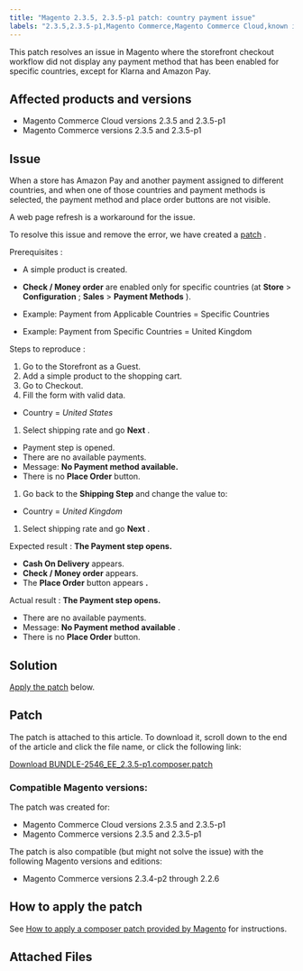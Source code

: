 ```yaml
---
title: "Magento 2.3.5, 2.3.5-p1 patch: country payment issue"
labels: "2.3.5,2.3.5-p1,Magento Commerce,Magento Commerce Cloud,known issues,patch,payments,troubleshooting"
---
```


This patch resolves an issue in Magento where the storefront checkout workflow did not display any payment method that has been enabled for specific countries, except for Klarna and Amazon Pay.

## Affected products and versions

* Magento Commerce Cloud versions 2.3.5 and 2.3.5-p1
* Magento Commerce versions 2.3.5 and 2.3.5-p1

## Issue

When a store has Amazon Pay and another payment assigned to different countries, and when one of those countries and payment methods is selected, the payment method and place order buttons are not visible.

A web page refresh is a workaround for the issue.

To resolve this issue and remove the error, we have created a [patch](assets/BUNDLE-2546_EE_2.3.5-p1.composer.patch.zip) .

 <span class="wysiwyg-underline">Prerequisites</span> :

* A simple product is created.
* **Check / Money order** are enabled only for specific countries (at **Store** > **Configuration** ; **Sales** > **Payment Methods** ).

* Example: Payment from Applicable Countries = Specific Countries
* Example: Payment from Specific Countries = United Kingdom

 <span class="wysiwyg-underline">Steps to reproduce</span> :

1. Go to the Storefront as a Guest.
1. Add a simple product to the shopping cart.
1. Go to Checkout.
1. Fill the form with valid data.

* Country = *United States* 

1. Select shipping rate and go **Next** .

* Payment step is opened.
* There are no available payments.
* Message: **No Payment method available.** 
* There is no **Place Order** button.

1. Go back to the **Shipping Step** and change the value to:

* Country = *United Kingdom* 

1. Select shipping rate and go **Next** .

 <span class="wysiwyg-underline">Expected result</span> : **The Payment step opens.** 

* **Cash On Delivery** appears.
* **Check / Money order** appears.
* The **Place Order** button appears **.** 

 <span class="wysiwyg-underline">Actual result</span> : **The Payment step opens.** 

* There are no available payments.
* Message: **No Payment method available** .
* There is no **Place Order** button.

## Solution

 [Apply the patch](assets/BUNDLE-2546_EE_2.3.5-p1.composer.patch.zip) below.

## Patch

The patch is attached to this article. To download it, scroll down to the end of the article and click the file name, or click the following link:

 [Download BUNDLE-2546\_EE\_2.3.5-p1.composer.patch](assets/BUNDLE-2546_EE_2.3.5-p1.composer.patch.zip) 

### Compatible Magento versions:

The patch was created for:

* Magento Commerce Cloud versions 2.3.5 and 2.3.5-p1
* Magento Commerce versions 2.3.5 and 2.3.5-p1

The patch is also compatible (but might not solve the issue) with the following Magento versions and editions:

* Magento Commerce versions 2.3.4-p2 through 2.2.6

## How to apply the patch

See [How to apply a composer patch provided by Magento](https://support.magento.com/hc/en-us/articles/360028367731) for instructions.

## Attached Files

